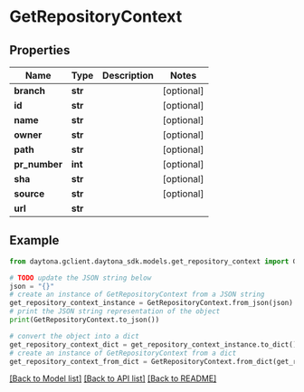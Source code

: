 # GetRepositoryContext


## Properties

Name | Type | Description | Notes
------------ | ------------- | ------------- | -------------
**branch** | **str** |  | [optional] 
**id** | **str** |  | [optional] 
**name** | **str** |  | [optional] 
**owner** | **str** |  | [optional] 
**path** | **str** |  | [optional] 
**pr_number** | **int** |  | [optional] 
**sha** | **str** |  | [optional] 
**source** | **str** |  | [optional] 
**url** | **str** |  | 

## Example

```python
from daytona.gclient.daytona_sdk.models.get_repository_context import GetRepositoryContext

# TODO update the JSON string below
json = "{}"
# create an instance of GetRepositoryContext from a JSON string
get_repository_context_instance = GetRepositoryContext.from_json(json)
# print the JSON string representation of the object
print(GetRepositoryContext.to_json())

# convert the object into a dict
get_repository_context_dict = get_repository_context_instance.to_dict()
# create an instance of GetRepositoryContext from a dict
get_repository_context_from_dict = GetRepositoryContext.from_dict(get_repository_context_dict)
```
[[Back to Model list]](../README.md#documentation-for-models) [[Back to API list]](../README.md#documentation-for-api-endpoints) [[Back to README]](../README.md)


